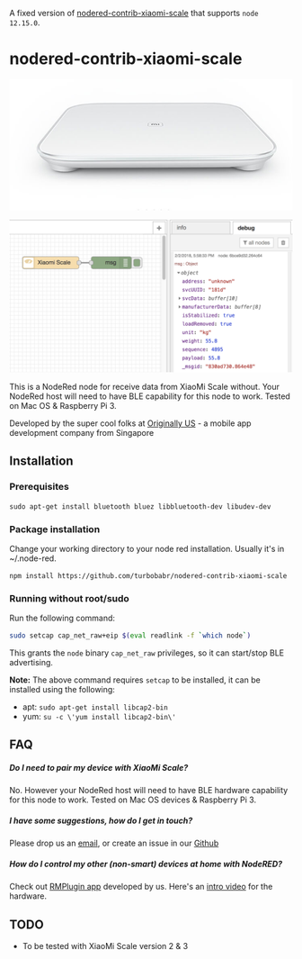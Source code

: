 A fixed version of [nodered-contrib-xiaomi-scale](https://flows.nodered.org/node/nodered-contrib-xiaomi-scale) that supports `node 12.15.0`.

# nodered-contrib-xiaomi-scale

![Xiaomi Scale](https://raw.githubusercontent.com/originallyus/nodered-contrib-xiaomi-scale/master/xiaomi_scale.jpg "Xiaomi Scale")

![Screenshot](https://raw.githubusercontent.com/originallyus/nodered-contrib-xiaomi-scale/master/screenshot.png "Screenshot")

This is a NodeRed node for receive data from XiaoMi Scale without. Your NodeRed host will need to have BLE capability for this node to work.
Tested on Mac OS & Raspberry Pi 3.


Developed by the super cool folks at [Originally US](http://originally.us) - a mobile app development company from Singapore

## Installation

### Prerequisites

    sudo apt-get install bluetooth bluez libbluetooth-dev libudev-dev

### Package installation

Change your working directory to your node red installation. Usually it's in ~/.node-red.

    npm install https://github.com/turbobabr/nodered-contrib-xiaomi-scale
    
### Running without root/sudo

Run the following command:

```sh
sudo setcap cap_net_raw+eip $(eval readlink -f `which node`)
```

This grants the ```node``` binary ```cap_net_raw``` privileges, so it can start/stop BLE advertising.

__Note:__ The above command requires ```setcap``` to be installed, it can be installed using the following:

 * apt: ```sudo apt-get install libcap2-bin```
 * yum: ```su -c \'yum install libcap2-bin\'```

## FAQ

##### Do I need to pair my device with XiaoMi Scale?
No. However your NodeRed host will need to have BLE hardware capability for this node to work. Tested on Mac OS devices & Raspberry Pi 3.

##### I have some suggestions, how do I get in touch?
Please drop us an [email](mailto:hello@originally.us), or create an issue in our [Github](https://github.com/originallyus/nodered-contrib-xiaomi-scale/issues)

##### How do I control my other (non-smart) devices at home with NodeRED?
Check out [RMPlugin app](https://play.google.com/store/apps/details?id=us.originally.tasker&hl=en) developed by us. Here's an [intro video](https://www.youtube.com/watch?v=QUKYKhK57sc) for the hardware.



## TODO
  * To be tested with XiaoMi Scale version 2 & 3